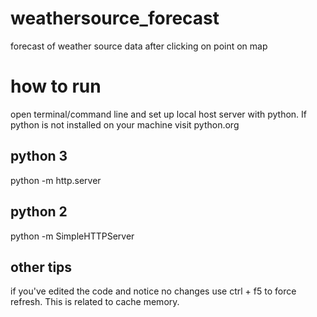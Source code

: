 # weathersource_forecast
forecast of weather source data after clicking on point on map

# how to run
open terminal/command line and set up local host server with python. If python is not installed on your machine visit python.org

## python 3
python -m http.server

## python 2
python -m SimpleHTTPServer

## other tips
if you've edited the code and notice no changes use ctrl + f5 to force refresh. This is related to cache memory.